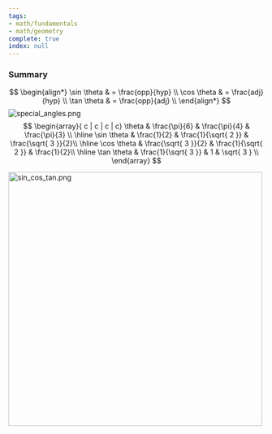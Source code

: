 ```yaml
---
tags:
- math/fundamentals
- math/geometry
complete: true
index: null
---
```


### Summary
$$
\begin{align*}
\sin \theta & = \frac{opp}{hyp} \\
\cos \theta & = \frac{adj}{hyp} \\
\tan \theta & = \frac{opp}{adj} \\
\end{align*}
$$
<img src="/labyrinth/assets/special_angles.png" alt="special_angles.png" class="mx-auto object-fill" style="" />
$$
\begin{array}{ c | c | c | c}
\theta & \frac{\pi}{6} & \frac{\pi}{4} & \frac{\pi}{3} \\
\hline
\sin \theta & \frac{1}{2} & \frac{1}{\sqrt{ 2 }} & \frac{\sqrt{ 3 }}{2}\\
\hline
\cos \theta & \frac{\sqrt{ 3 }}{2} & \frac{1}{\sqrt{ 2 }} & \frac{1}{2}\\
\hline
\tan \theta & \frac{1}{\sqrt{ 3 }} & 1 & \sqrt{ 3 } \\
\end{array}
$$

<img src="/labyrinth/assets/sin_cos_tan.png" alt="sin_cos_tan.png" class="mx-auto object-fill" style="width:500px;" />
